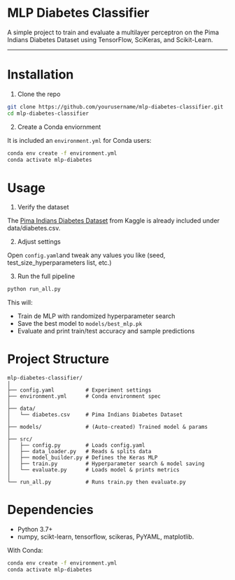 # MLP Diabetes Classifier

A simple project to train and evaluate a multilayer perceptron on the Pima Indians Diabetes Dataset using TensorFlow, SciKeras, and Scikit-Learn.

---

# Installation

1. Clone the repo

```bash
git clone https://github.com/yourusername/mlp-diabetes-classifier.git
cd mlp-diabetes-classifier
```

2. Create a Conda enviornment

It is included an `environment.yml` for Conda users: 

```bash 
conda env create -f environment.yml
conda activate mlp-diabetes
```

# Usage

1. Verify the dataset

The [Pima Indians Diabetes Dataset](https://www.kaggle.com/datasets/mathchi/diabetes-data-set) from Kaggle is already included under data/diabetes.csv.

2. Adjust settings

Open `config.yaml`and tweak any values you like (seed, test_size_hyperparameters list, etc.)

3. Run the full pipeline

```bash
python run_all.py
```

This will: 

- Train de MLP with randomized hyperparameter search
- Save the best model to `models/best_mlp.pk`
- Evaluate and print train/test accuracy and sample predictions

# Project Structure

```
mlp-diabetes-classifier/
│
├── config.yaml          # Experiment settings
├── environment.yml      # Conda environment spec
│
├── data/
│   └── diabetes.csv     # Pima Indians Diabetes Dataset
│
├── models/              # (Auto-created) Trained model & params
│
├── src/
│   ├── config.py        # Loads config.yaml
│   ├── data_loader.py   # Reads & splits data
│   ├── model_builder.py # Defines the Keras MLP
│   ├── train.py         # Hyperparameter search & model saving
│   └── evaluate.py      # Loads model & prints metrics
│
└── run_all.py           # Runs train.py then evaluate.py
```
# Dependencies 

- Python 3.7+
- numpy, scikt-learn, tensorflow, scikeras, PyYAML, matplotlib. 

With Conda:

```bash 
conda env create -f environment.yml
conda activate mlp-diabetes
```
